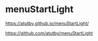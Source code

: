 # menuStartLight

https://atutby.github.io/menuStartLight/

https://github.com/atutby/menuStartLight